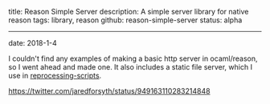 title: Reason Simple Server
description: A simple server library for native reason
tags: library, reason
github: reason-simple-server
status: alpha

---
date: 2018-1-4

I couldn't find any examples of making a basic http server in ocaml/reason, so I went ahead and made one. It also includes a static file server, which I use in [reprocessing-scripts](/project/reprocessing-scripts/).

https://twitter.com/jaredforsyth/status/949163110283214848